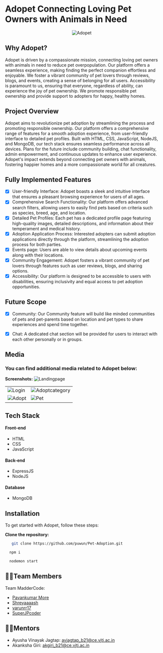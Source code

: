 <h1 gn="center"><span style="blue">Adopet </span> Connecting Loving Pet Owners with Animals in Need
</h1>
<p align="center">
  <img src="https://github.com/puwun/Pet-Adoption/blob/main/logo_fill.png" alt="Adopet">
</p>

## Why Adopet?

Adopet is driven by a compassionate mission, connecting loving pet owners with animals in need to reduce pet overpopulation. Our platform offers a seamless experience, making finding the perfect companion effortless and enjoyable. We foster a vibrant community of pet lovers through reviews, blogs, and events, creating a sense of belonging for all users. Accessibility is paramount to us, ensuring that everyone, regardless of ability, can experience the joy of pet ownership. We promote responsible pet ownership and provide support to adopters for happy, healthy homes.


## Project Overview

Adopet aims to revolutionize pet adoption by streamlining the process and promoting responsible ownership. Our platform offers a comprehensive range of features for a smooth adoption experience, from user-friendly interface to detailed pet profiles. Built with HTML, CSS, JavaScript, NodeJS, and MongoDB, our tech stack ensures seamless performance across all devices. Plans for the future include community building, chat functionality, admin empowerment, and continuous updates to enhance user experience. Adopet's impact extends beyond connecting pet owners with animals, fostering happier homes and a more compassionate world for all creatures.

## Fully Implemented Features

- [x] User-friendly Interface: Adopet boasts a sleek and intuitive interface that ensures a pleasant browsing experience for users of all ages.
- [x] Comprehensive Search Functionality: Our platform offers advanced search filters, allowing users to easily find pets based on criteria such as species, breed, age, and location.
- [x] Detailed Pet Profiles: Each pet has a dedicated profile page featuring high-quality images, detailed descriptions, and information about their temperament and medical history.
- [x] Adoption Application Process: Interested adopters can submit adoption applications directly through the platform, streamlining the adoption process for both parties.
- [x] Events page: Users are able to view details about upcoming events along with their locations.
- [x] Community Engagement: Adopet fosters a vibrant community of pet lovers through features such as user reviews, blogs, and sharing options.
- [x] Accessibility: Our platform is designed to be accessible to users with disabilities, ensuring inclusivity and equal access to pet adoption opportunities.

## Future Scope

- [x] Community: Our Community feature will build like minded communities of pets and pet-parents based on location and pet types to share experiences and spend time together.
- [x] Chat: A dedicated chat section will be provided for users to interact with each other personally or in groups.


## Media

### You can find additional media related to Adopet below:

**Screenshots:**
    <img src="https://github.com/puwun/Pet-Adoption/blob/main/landingpage.png" alt="Landingpage"/> 
<table>
  <tr>
    <td> <img src="https://github.com/puwun/Pet-Adoption/blob/main/loginpage.jpg" alt="Login"/> </td>
    <td> <img src="https://github.com/puwun/Pet-Adoption/blob/main/Adoptpage.jpg" alt="Adoptcategory" "/> </td>
  </tr>
  <tr>
    <td> <img src="https://github.com/puwun/Pet-Adoption/blob/main/catsadopt.jpg" alt="Adopt"/> </td>
    <td> <img src="https://github.com/puwun/Pet-Adoption/blob/main/petpage.jpg" alt="Pet"/> </td>
  </tr>
</table>


## Tech Stack

#### Front-end
- HTML
- CSS
- JavaScript

#### Back-end
- ExpressJS
- NodeJS

#### Database
- MongoDB

</div>


## Installation

To get started with Adopet, follow these steps:

**Clone the repository:**
  ```bash
     git clone https://github.com/puwun/Pet-Adoption.git
```

  ```bash
    npm i
```
  ```bash
    nodemon start
```



## 👨‍💻Team Members

Team MadderCode:
- [Pavankumar More](https://github.com/puwun)
- [Shreyaaaash](https://github.com/Shreyaaaash)
- [varunrr17](https://github.com/varunrr17)
- [SuperJPcoder](https://github.com/SuperJPcoder)

## 👨‍🏫Mentors


- Ayusha Vinayak Jagtap: avjagtap_b21@ce.vjti.ac.in 
- Akanksha Giri: akgiri_b21@ce.vjti.ac.in 

